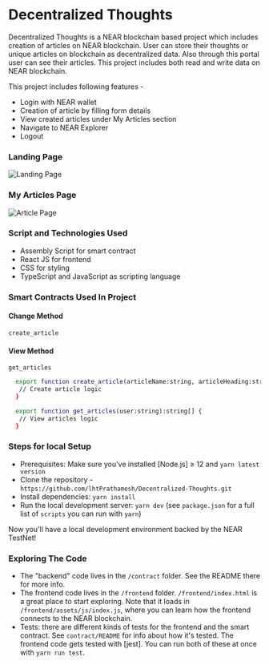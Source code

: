 # Decentralized Thoughts

Decentralized Thoughts is a NEAR blockchain based project
which includes creation of articles on NEAR blockchain.
User can store their thoughts or unique articles on blockchain
as decentralized data.
Also through this portal user can see their articles.
This project includes both read and write data on NEAR blockchain.

This project includes following features -

- Login with NEAR wallet
- Creation of article by filling form details
- View created articles under My Articles section
- Navigate to NEAR Explorer
- Logout

### Landing Page

![Landing Page](https://firebasestorage.googleapis.com/v0/b/facebook-clone-8d47f.appspot.com/o/readme%20image.png?alt=media&token=e1a819a2-9039-4055-84a9-c5e9328f1621)

### My Articles Page

![Article Page](https://firebasestorage.googleapis.com/v0/b/facebook-clone-8d47f.appspot.com/o/readme%202.png?alt=media&token=6d765a28-a3ca-4631-8592-d26e70f35a6a)

### Script and Technologies Used

- Assembly Script for smart contract
- React JS for frontend
- CSS for styling
- TypeScript and JavaScript as scripting language

### Smart Contracts Used In Project

#### Change Method

`create_article`

#### View Method

`get_articles`

```bash
  export function create_article(articleName:string, articleHeading:string, author:string, content:string, articleImage:string): void {
   // Create article logic
  }

  export function get_articles(user:string):string[] {
   // View articles logic
  }

```

### Steps for local Setup

- Prerequisites: Make sure you've installed [Node.js] ≥ 12 and `yarn latest version`
- Clone the repository - `https://github.com/lhtPrathamesh/Decentralized-Thoughts.git`
- Install dependencies: `yarn install`
- Run the local development server: `yarn dev` (see `package.json` for a
  full list of `scripts` you can run with `yarn`)

Now you'll have a local development environment backed by the NEAR TestNet!

### Exploring The Code

- The "backend" code lives in the `/contract` folder. See the README there for
  more info.
- The frontend code lives in the `/frontend` folder. `/frontend/index.html` is a great
  place to start exploring. Note that it loads in `/frontend/assets/js/index.js`, where you
  can learn how the frontend connects to the NEAR blockchain.
- Tests: there are different kinds of tests for the frontend and the smart
  contract. See `contract/README` for info about how it's tested. The frontend
  code gets tested with [jest]. You can run both of these at once with `yarn run test`.
